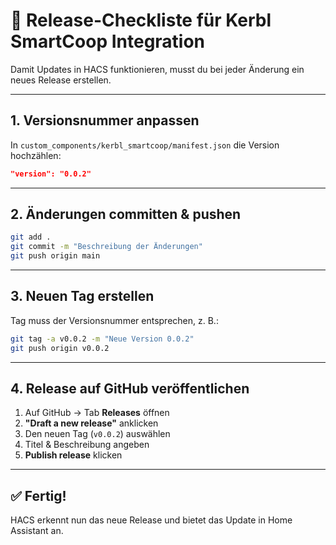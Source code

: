 # 🚀 Release-Checkliste für Kerbl SmartCoop Integration

Damit Updates in HACS funktionieren, musst du bei jeder Änderung ein neues Release erstellen.

---

## 1. Versionsnummer anpassen
In `custom_components/kerbl_smartcoop/manifest.json` die Version hochzählen:

```json
"version": "0.0.2"
```

---

## 2. Änderungen committen & pushen
```bash
git add .
git commit -m "Beschreibung der Änderungen"
git push origin main
```

---

## 3. Neuen Tag erstellen
Tag muss der Versionsnummer entsprechen, z. B.:
```bash
git tag -a v0.0.2 -m "Neue Version 0.0.2"
git push origin v0.0.2
```

---

## 4. Release auf GitHub veröffentlichen
1. Auf GitHub → Tab **Releases** öffnen
2. **"Draft a new release"** anklicken
3. Den neuen Tag (`v0.0.2`) auswählen
4. Titel & Beschreibung angeben
5. **Publish release** klicken

---

## ✅ Fertig!
HACS erkennt nun das neue Release und bietet das Update in Home Assistant an.
